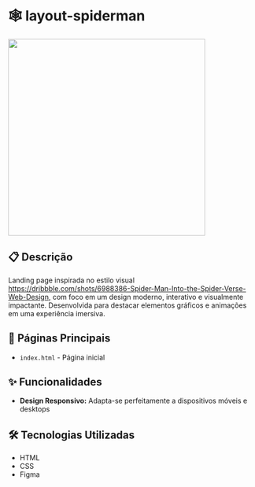 # 🕸️ layout-spiderman
<p style="display: flex; gap: 10px;">
    <img src="./img/Captura de Tela 2025-10-31 às 13.20.42.png" width="400" />
</p>

## 📋 Descrição

Landing page inspirada no estilo visual https://dribbble.com/shots/6988386-Spider-Man-Into-the-Spider-Verse-Web-Design, com foco em um design moderno, interativo e visualmente impactante. Desenvolvida para destacar elementos gráficos e animações em uma experiência imersiva.

## 📄 Páginas Principais

- `index.html` - Página inicial

## ✨ Funcionalidades

- **Design Responsivo:** Adapta-se perfeitamente a dispositivos móveis e desktops

## 🛠️ Tecnologias Utilizadas
- HTML
- CSS
- Figma